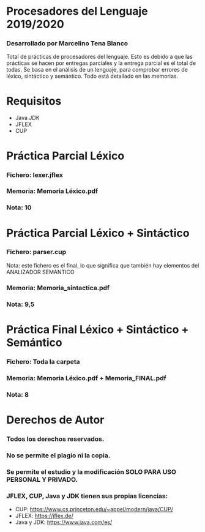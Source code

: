 # Procesadores del Lenguaje 2019/2020
### Desarrollado por Marcelino Tena Blanco
Total de prácticas de procesadores del lenguaje. Esto es debido a que las prácticas se hacen por entregas parciales y la entrega parcial es el total de todas.
Se basa en el análisis de un lenguaje, para comprobar errores de léxico, sintáctico y semántico. Todo está detallado en las memorias.
# Requisitos
* Java JDK
* JFLEX
* CUP
# Práctica Parcial Léxico
### Fichero: lexer.jflex
### Memoria: Memoria Léxico.pdf
### Nota: 10
# Práctica Parcial Léxico + Sintáctico
### Fichero: parser.cup 
Nota: este fichero es el final, lo que significa que también hay elementos del ANALIZADOR SEMÁNTICO
### Memoria: Memoria_sintactica.pdf
### Nota: 9,5
# Práctica Final Léxico + Sintáctico +  Semántico
### Fichero: Toda la carpeta
### Memoria: Memoria Léxico.pdf + Memoria_FINAL.pdf
### Nota: 8
# Derechos de Autor
### Todos los derechos reservados.
### No se permite el plagio ni la copia.
### Se permite el estudio y la modificación SOLO PARA USO PERSONAL Y PRIVADO.
### JFLEX, CUP, Java y JDK tienen sus propias licencias:
* CUP: https://www.cs.princeton.edu/~appel/modern/java/CUP/
* JFLEX: https://jflex.de/
* Java y JDK: https://www.java.com/es/
